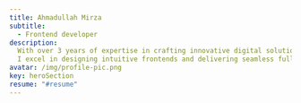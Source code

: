 ```yaml
---
title: Ahmadullah Mirza
subtitle:
  - Frontend developer
description:
  With over 3 years of expertise in crafting innovative digital solutions,
  I excel in designing intuitive frontends and delivering seamless full-stack applications. Turning complex challenges into impactful user experiences is my passion.
avatar: /img/profile-pic.png
key: heroSection
resume: "#resume"
---
```

